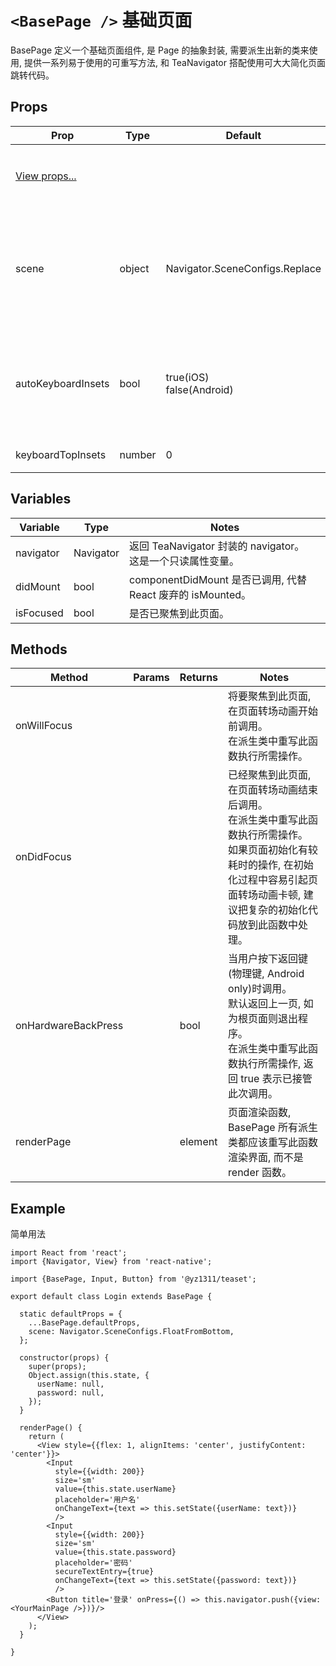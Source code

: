 # `<BasePage />` 基础页面
BasePage 定义一个基础页面组件, 是 Page 的抽象封装, 需要派生出新的类来使用, 提供一系列易于使用的可重写方法, 和 TeaNavigator 搭配使用可大大简化页面跳转代码。

## Props
| Prop | Type | Default | Note |
|---|---|---|---|
| [View props...](https://facebook.github.io/react-native/docs/view.html) |  |  | BasePage 组件继承 View 组件的全部属性。
| scene | object | Navigator.SceneConfigs.Replace | 默认转场效果, 与 TeaNavigator 搭配使用时, 如没在 route 中指定 scene 则自动取此属性使用。
| autoKeyboardInsets | bool | true(iOS)<br/>false(Android) | 在弹出键盘时是否自动插入键盘占用空间, 插入键盘占用空间的目的是避免页面内容被键盘遮挡。
| keyboardTopInsets | number | 0 | 键盘占用空间顶部偏移量。

## Variables
| Variable | Type | Notes |
|---|---|---|
| navigator | Navigator | 返回 TeaNavigator 封装的 navigator。<br/>这是一个只读属性变量。
| didMount | bool | componentDidMount 是否已调用, 代替 React 废弃的 isMounted。
| isFocused | bool | 是否已聚焦到此页面。

## Methods
| Method | Params | Returns | Notes |
|---|---|---|---|
| onWillFocus |  |  | 将要聚焦到此页面, 在页面转场动画开始前调用。<br/>在派生类中重写此函数执行所需操作。
| onDidFocus |  |  | 已经聚焦到此页面, 在页面转场动画结束后调用。<br/>在派生类中重写此函数执行所需操作。<br/>如果页面初始化有较耗时的操作, 在初始化过程中容易引起页面转场动画卡顿, 建议把复杂的初始化代码放到此函数中处理。
| onHardwareBackPress |  | bool | 当用户按下返回键(物理键, Android only)时调用。<br/>默认返回上一页, 如为根页面则退出程序。<br/>在派生类中重写此函数执行所需操作, 返回 true 表示已接管此次调用。
| renderPage |  | element | 页面渲染函数, BasePage 所有派生类都应该重写此函数渲染界面, 而不是 render 函数。

## Example
简单用法
```
import React from 'react';
import {Navigator, View} from 'react-native';

import {BasePage, Input, Button} from '@yz1311/teaset';

export default class Login extends BasePage {

  static defaultProps = {
    ...BasePage.defaultProps,
    scene: Navigator.SceneConfigs.FloatFromBottom,
  };

  constructor(props) {
    super(props);
    Object.assign(this.state, {
      userName: null,
      password: null,
    });
  }

  renderPage() {
    return (
      <View style={{flex: 1, alignItems: 'center', justifyContent: 'center'}}>
        <Input
          style={{width: 200}}
          size='sm'
          value={this.state.userName}
          placeholder='用户名'
          onChangeText={text => this.setState({userName: text})}
          />
        <Input
          style={{width: 200}}
          size='sm'
          value={this.state.password}
          placeholder='密码'
          secureTextEntry={true}
          onChangeText={text => this.setState({password: text})}
          />
        <Button title='登录' onPress={() => this.navigator.push({view: <YourMainPage />})}/>
      </View>
    );
  }

}
```
